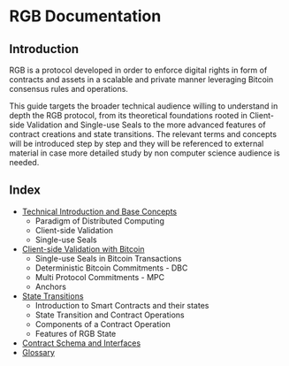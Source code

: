 # RGB Documentation

## Introduction
RGB is a protocol developed in order to enforce digital rights in form of contracts and assets in a scalable and private manner leveraging Bitcoin consensus rules and operations.

This guide targets the broader technical audience willing to understand in depth the RGB protocol, from its theoretical foundations rooted in Client-side Validation and Single-use Seals to the more advanced features of contract creations and state transitions. The relevant terms and concepts will be introduced step by step and they will be referenced to external material in case more detailed study by non computer science audience is needed.

## Index

* [Technical Introduction and Base Concepts](intro-tech.md)
    * Paradigm of Distributed Computing
    * Client-side Validation
    * Single-use Seals
* [Client-side Validation with Bitcoin](csv-w-btc.md)
   * Single-use Seals in Bitcoin Transactions
   * Deterministic Bitcoin Commitments - DBC
   * Multi Protocol Commitments - MPC
   * Anchors
* [State Transitions](state-transitions.md)
   * Introduction to Smart Contracts and their states
   * State Transition and Contract Operations
   * Components of a Contract Operation
   * Features of RGB State
* [Contract Schema and Interfaces](schema-interface.md)  
* [Glossary](terminology/glossary.md)